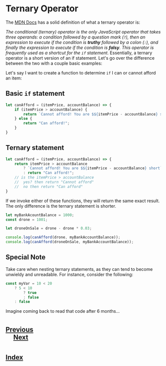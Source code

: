 # Ternary Operator
The [MDN Docs](https://developer.mozilla.org/en-US/docs/Web/JavaScript/Reference/Operators/Conditional_Operator) has a solid definition of what a ternary operator is:

_The conditional (ternary) operator is the only JavaScript operator that takes three operands: a condition followed by a question mark (`?`), then an expression to execute if the condition is __truthy__ followed by a colon (`:`), and finally the expression to execute if the condition is __falsy__. This operator is frequently used as a shortcut for the `if` statement._
Essentially, a ternary operator is a short version of an if statement. Let's go over the difference between the two with a couple basic examples:

Let's say I want to create a function to determine `if` I can or cannot afford an item:

## Basic `if` statement
```js
let canAfford = (itemPrice, accountBalance) => {
    if (itemPrice > accountBalance) {
        return `Cannot afford! You are $${itemPrice - accountBalance} short`;
    } else {
        return "Can afford!";
    }
}
``` 
## Ternary statement
```js
let canAfford = (itemPrice, accountBalance) => {
    return itemPrice > accountBalance
        ? `Cannot afford! You are $${itemPrice - accountBalance} short`;
        : return "Can afford!";
    // is the itemPrice > accountBalance
    //  yes? then return "Cannot afford"
    //  no then return "Can afford"
}
``` 
If we invoke either of these functions, they will return the same exact result. The only difference is the ternary statement is shorter.
```js
let myBankAcountBalance = 1000;
const drone = 1001;

let droneOnSale = drone - drone * 0.03;

console.log(canAfford(drone, myBankAccountBalance));
console.log(canAfford(droneOnSale, myBankAccountBalance));
```
## Special Note
Take care when nesting ternary statements, as they can tend to become unwieldy and unreadable. For instance, consider the following:
```js
const myVar = 10 < 20
    ? 5 < 10
        ? true
        : false
    : false
```
Imagine coming back to read that code after 6 months...
#
## [Previous](./009_Convert_to_Arrow.md)<span>&nbsp;&nbsp;&nbsp;&nbsp;&nbsp;&nbsp;&nbsp;&nbsp;&nbsp;&nbsp;&nbsp;&nbsp;&nbsp;&nbsp;&nbsp;&nbsp;&nbsp;&nbsp;&nbsp;&nbsp;&nbsp;&nbsp;&nbsp;&nbsp;&nbsp;&nbsp;&nbsp;&nbsp;&nbsp;&nbsp;&nbsp;&nbsp;&nbsp;&nbsp;&nbsp;&nbsp;&nbsp;&nbsp;&nbsp;&nbsp;&nbsp;&nbsp;&nbsp;&nbsp;&nbsp;&nbsp;&nbsp;&nbsp;&nbsp;&nbsp;&nbsp;&nbsp;&nbsp;&nbsp;&nbsp;&nbsp;&nbsp;&nbsp;&nbsp;&nbsp;&nbsp;&nbsp;&nbsp;&nbsp;&nbsp;&nbsp;&nbsp;&nbsp;&nbsp;&nbsp;&nbsp;&nbsp;&nbsp;&nbsp;&nbsp;&nbsp;&nbsp;&nbsp;&nbsp;&nbsp;&nbsp;&nbsp;&nbsp;&nbsp;&nbsp;&nbsp;&nbsp;</span> [Next](./../004_OOP/001_Overview.md)
#
##  [Index](../../Index.md)
